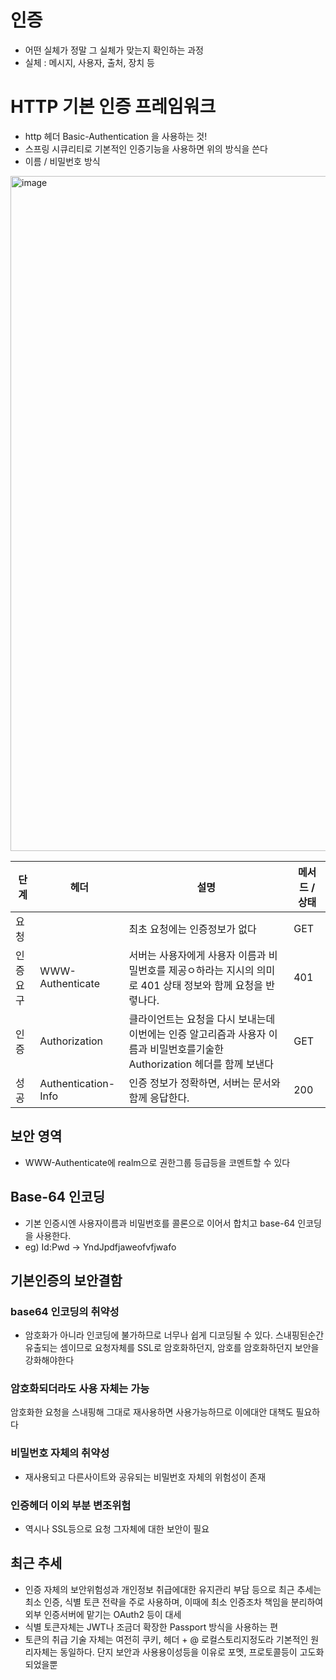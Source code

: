 # 인증
- 어떤 실체가 정말 그 실체가 맞는지 확인하는 과정
- 실체 : 메시지, 사용자, 출처, 장치 등

# HTTP 기본 인증 프레임워크
- http 헤더 Basic-Authentication 을 사용하는 것!
- 스프링 시큐리티로 기본적인 인증기능을 사용하면 위의 방식을 쓴다
- 이름 / 비밀번호 방식

<img width="1080" alt="image" src="https://github.com/Tobystudy/Http-Study/assets/85499582/d6f93a27-43df-4996-8bbe-a26009743b76">

|단계|헤더|설명|메서드 / 상태|
|-|-|-|-|
|요청||최초 요청에는 인증정보가 없다|GET|
|인증요구|WWW-Authenticate|서버는 사용자에게 사용자 이름과 비밀번호를 제공ㅇ하라는 지시의 의미로 401 상태 정보와 함께 요청을 반렿나다. |401|
|인증|Authorization|클라이언트는 요청을 다시 보내는데 이번에는 인증 알고리즘과 사용자 이름과 비밀번호를기술한 Authorization 헤더를 함께 보낸다|GET|
|성공|Authentication-Info|인증 정보가 정확하면, 서버는 문서와 함께 응답한다.|200|

## 보안 영역
- WWW-Authenticate에 realm으로 권한그룹 등급등을 코멘트할 수 있다

## Base-64 인코딩
- 기본 인증시엔 사용자이름과 비밀번호를 콜론으로 이어서 합치고 base-64 인코딩을 사용한다.
- eg) Id:Pwd -> YndJpdfjaweofvfjwafo
 
## 기본인증의 보안결함
### base64 인코딩의 취약성
- 암호화가 아니라 인코딩에 불가하므로 너무나  쉽게 디코딩될 수 있다. 스내핑된순간 유출되는 셈이므로 요청자체를 SSL로 암호화하던지, 암호를 암호화하던지 보안을 강화해야한다

### 암호화되더라도 사용 자체는 가능
암호화한 요청을 스내핑해 그대로 재사용하면 사용가능하므로 이에대안 대책도 필요하다

### 비밀번호 자체의 취약성
- 재사용되고 다른사이트와 공유되는 비밀번호 자체의 위험성이 존재

### 인증헤더 이외 부분 변조위험
- 역시나 SSL등으로 요청 그자체에 대한 보안이 필요

## 최근 추세
- 인증 자체의 보안위험성과 개인정보 취급에대한 유지관리 부담 등으로 최근 추세는 최소 인증, 식별 토큰 전략을 주로 사용하며, 이때에 최소 인증조차 책임을 분리하여 외부 인증서버에 맡기는 OAuth2 등이 대세
- 식별 토큰자체는 JWT나 조금더 확장한 Passport 방식을 사용하는 편
- 토큰의 취급 기술 자체는 여전히 쿠키, 헤더 + @ 로컬스토리지정도라 기본적인 원리자체는 동일하다. 단지 보안과 사용용이성등을 이유로 포멧, 프로토콜등이 고도화되었을뿐
